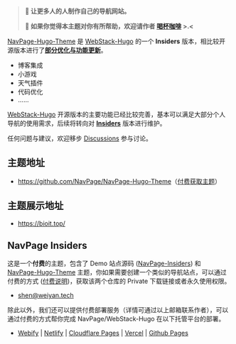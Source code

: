 > **📢 让更多人的人制作自己的导航网站。**
> <br/>
> 
> **🌹  如果你觉得本主题对你有所帮助，欢迎请作者 [喝杯咖啡](https://kg.weiyan.cc/0000/img/donate.webp) >.<**

[NavPage-Hugo-Theme](https://github.com/NavPage/NavPage-Hugo-Theme) 是 [WebStack-Hugo](https://github.com/shenweiyan/WebStack-Hugo) 的一个 **Insiders** 版本，相比较开源版本进行了[**部分优化与功能更新**](https://github.com/orgs/NavPage/discussions/4)。

- 博客集成
- 小游戏
- 天气插件
- 代码优化
- ......

[WebStack-Hugo](https://github.com/shenweiyan/WebStack-Hugo) 开源版本的主要功能已经比较完善，基本可以满足大部分个人导航的使用需求，后续将转向对 [**Insiders**](https://github.com/NavPage/NavPage-Hugo-Theme) 版本进行维护。

任何问题与建议，欢迎移步 [Discussions](https://github.com/orgs/NavPage/discussions) 参与讨论。


## 主题地址

- <https://github.com/NavPage/NavPage-Hugo-Theme>（[付费获取主题](https://github.com/orgs/NavPage/discussions/2)）


## 主题展示地址

- https://bioit.top/

## NavPage Insiders 

这是一个**付费**的主题，包含了 Demo 站点源码 ([NavPage-Insiders](https://github.com/NavPage/NavPage-Insiders)) 和 [NavPage-Hugo-Theme](https://github.com/NavPage/NavPage-Hugo-Theme) 主题，你如果需要创建一个类似的导航站点，可以通过付费的方式 ([付费说明](https://github.com/orgs/NavPage/discussions/2))，获取该两个仓库的 Private 下载链接或者永久使用权限。

- [shen@weiyan.tech](mailto:shen@weiyan.tech?subject=NavPage-Insiders网址导航支付申请)

除此以外，我们还可以提供付费部署服务（详情可通过以上邮箱联系作者），可以通过付费的方式帮你完成 NavPage/WebStack-Hugo 在以下托管平台的部署。

- [Webify](https://webify.cloudbase.net/) | [Netlify](https://app.netlify.com/) | [Cloudflare Pages](https://pages.cloudflare.com) | [Vercel](https://vercel.com) | [Github Pages](https://pages.github.com/)
